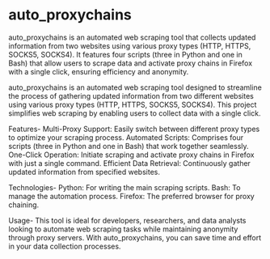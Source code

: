 # auto_proxychains
auto_proxychains is an automated web scraping tool that collects updated information from two websites using various proxy types (HTTP, HTTPS, SOCKS5, SOCKS4). It features four scripts (three in Python and one in Bash) that allow users to scrape data and activate proxy chains in Firefox with a single click, ensuring efficiency and anonymity.

auto_proxychains is an automated web scraping tool designed to streamline the process of gathering updated information from two different websites 
using various proxy types (HTTP, HTTPS, SOCKS5, SOCKS4). This project simplifies web scraping by enabling users to collect data with a single click.

Features-
Multi-Proxy Support: Easily switch between different proxy types to optimize your scraping process.
Automated Scripts: Comprises four scripts (three in Python and one in Bash) that work together seamlessly.
One-Click Operation: Initiate scraping and activate proxy chains in Firefox with just a single command.
Efficient Data Retrieval: Continuously gather updated information from specified websites.

Technologies-
Python: For writing the main scraping scripts.
Bash: To manage the automation process.
Firefox: The preferred browser for proxy chaining.

Usage-
This tool is ideal for developers, researchers, and data analysts looking to automate web scraping tasks while maintaining anonymity through proxy servers.
With auto_proxychains, you can save time and effort in your data collection processes.
